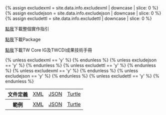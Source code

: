 <div xmlns="http://www.w3.org/1999/xhtml" xmlns:xsi="http://www.w3.org/2001/XMLSchema-instance" xsi:schemaLocation="http://hl7.org/fhir ../../input-cache/schemas/R5/fhir-single.xsd">
{% assign excludexml = site.data.info.excludexml | downcase | slice: 0 %}
{% assign excludejson = site.data.info.excludejson | downcase | slice: 0 %}
{% assign excludettl = site.data.info.excludettl | downcase | slice: 0 %}
	<p>
    <a href="full-ig.zip">點我</a>下載整個實作指引
	</p><p>
    <a href="package.tgz">點我</a>下載Package
	</p>
	<p>
		<a href="TW Core IG及TWCDI成果技術手冊.pdf">點我</a>下載TW Core IG及TWCDI成果技術手冊
	</p>
	<table>
		<tbody>
			<tr>
				<th>文件定義</th>
{% unless excludexml == 'y' %}
				<td>
					<a href="definitions.xml.zip">XML</a>
				</td>
{% endunless %}
{% unless excludejson == 'y' %}
				<td>
					<a href="definitions.json.zip">JSON</a>
				</td>
{% endunless %}
{% unless excludettl == 'y' %}
				<td>
					<a href="definitions.ttl.zip">Turtle</a>
				</td>
{% endunless %}
			</tr>
			<tr>
				<th>範例</th>
{% unless excludexml == 'y' %}
				<td>
					<a href="examples.xml.zip">XML</a>
				</td>
{% endunless %}
{% unless excludejson == 'y' %}
				<td>
					<a href="examples.json.zip">JSON</a>
				</td>
{% endunless %}
{% unless excludettl == 'y' %}
				<td>
					<a href="examples.ttl.zip">Turtle</a>
				</td>
{% endunless %}
			</tr>
		</tbody>
	</table>
</div>